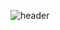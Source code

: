 ![header](https://capsule-render.vercel.app/api?type=waving&color=gradient&customColorList=0,2,2,5,20&height=400&section=header&text=Welcome%20&fontSize=85&fontAlign=70&desc=Doy's%20Github%20profile&descSize=27&descAlign=77&fontColor=ffffff)



